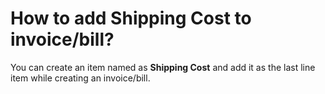 How to add Shipping Cost to invoice/bill?
=========================================

You can create an item named as **Shipping Cost** and add it as the last line item while creating an invoice/bill.
